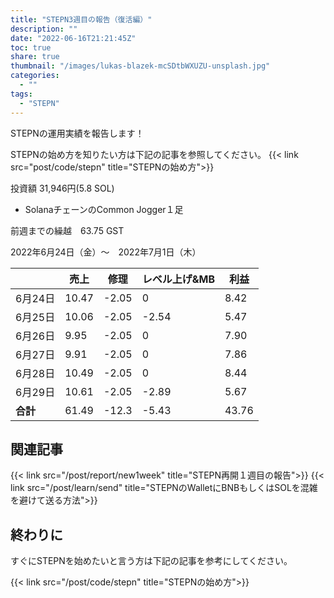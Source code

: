 ```yaml
---
title: "STEPN3週目の報告（復活編）"
description: ""
date: "2022-06-16T21:21:45Z"
toc: true
share: true
thumbnail: "/images/lukas-blazek-mcSDtbWXUZU-unsplash.jpg"
categories:
  - ""
tags:
  - "STEPN"
---
```


STEPNの運用実績を報告します！

<!--more-->

STEPNの始め方を知りたい方は下記の記事を参照してください。
{{< link src="post/code/stepn" title="STEPNの始め方">}}

投資額 31,946円(5.8 SOL)

- SolanaチェーンのCommon Jogger１足

前週までの繰越　63.75 GST  

2022年6月24日（金）〜　2022年7月1日（木）

|  | 売上 | 修理 | レベル上げ&MB | 利益 |
| --- | --- | --- | --- | --- |
| 6月24日 | 10.47 | -2.05 | 0 | 8.42 |
| 6月25日 | 10.06 | -2.05 | -2.54 | 5.47 |
| 6月26日 | 9.95 | -2.05 | 0 | 7.90 |
| 6月27日 | 9.91 | -2.05 | 0 | 7.86 |
| 6月28日 | 10.49 | -2.05 | 0 | 8.44 |
| 6月29日 | 10.61 | -2.05 | -2.89 | 5.67 |
| **合計** | 61.49 | -12.3 | -5.43 | 43.76 |


## 関連記事

{{< link src="/post/report/new1week" title="STEPN再開１週目の報告">}}
{{< link src="/post/learn/send" title="STEPNのWalletにBNBもしくはSOLを混雑を避けて送る方法">}}

## 終わりに

すぐにSTEPNを始めたいと言う方は下記の記事を参考にしてください。

{{< link src="/post/code/stepn" title="STEPNの始め方">}}



  